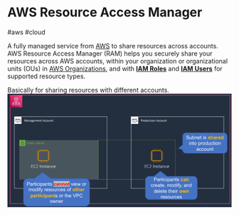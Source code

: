 # AWS Resource Access Manager
#aws #cloud 

A fully managed service from [AWS](Cloud%20Computing/AWS/AWS.md) to share resources across accounts. AWS Resource Access Manager (RAM) helps you securely share your resources across AWS accounts, within your organization or organizational units (OUs) in [AWS Organizations](Cloud%20Computing/AWS/Organizations/AWS%20Organization.md), and with [**IAM Roles**](Cloud%20Computing/AWS/Security%20&%20Identity/IAM.md#**Roles**) and [**IAM Users**](Cloud%20Computing/AWS/Security%20&%20Identity/IAM.md#**Users**) for supported resource types.


Basically for sharing resources with different accounts.
![](Attachments/Pasted%20image%2020230326172606.png)